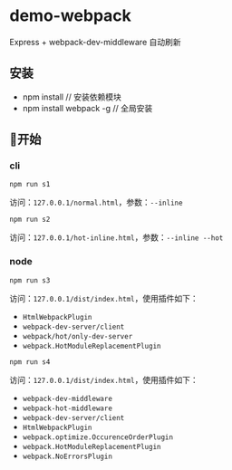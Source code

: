 # demo-webpack #

Express + webpack-dev-middleware 自动刷新

## 安装 ##
- npm install // 安装依赖模块
- npm install webpack -g // 全局安装

## 开始 ##
### cli
```
npm run s1
```
访问：`127.0.0.1/normal.html`，参数：`--inline`

```
npm run s2
```
访问：`127.0.0.1/hot-inline.html`，参数：`--inline --hot`

### node
```
npm run s3
```
访问：`127.0.0.1/dist/index.html`，使用插件如下：
- `HtmlWebpackPlugin`
- `webpack-dev-server/client`
- `webpack/hot/only-dev-server`
- `webpack.HotModuleReplacementPlugin`

```
npm run s4
```
访问：`127.0.0.1/dist/index.html`，使用插件如下：
- `webpack-dev-middleware`
- `webpack-hot-middleware`
- `webpack-dev-server/client`
- `HtmlWebpackPlugin`
- `webpack.optimize.OccurenceOrderPlugin`
- `webpack.HotModuleReplacementPlugin`
- `webpack.NoErrorsPlugin`



